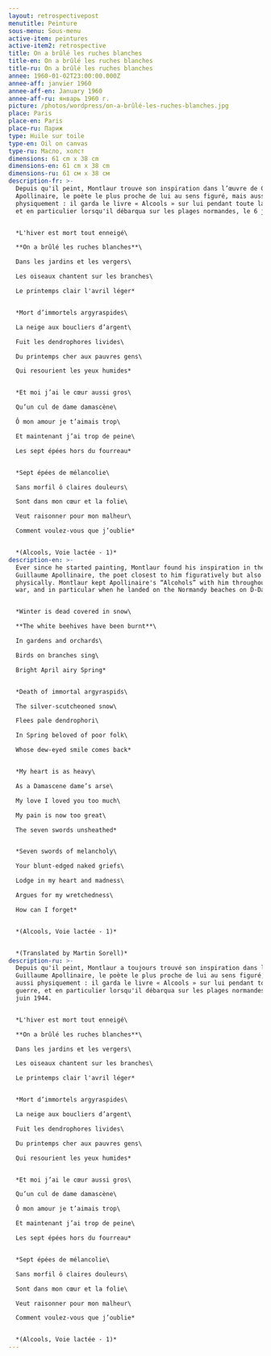 ```yaml
---
layout: retrospectivepost
menutitle: Peinture
sous-menu: Sous-menu
active-item: peintures
active-item2: retrospective
title: On a brûlé les ruches blanches
title-en: On a brûlé les ruches blanches
title-ru: On a brûlé les ruches blanches
annee: 1960-01-02T23:00:00.000Z
annee-aff: janvier 1960
annee-aff-en: January 1960
annee-aff-ru: январь 1960 г.
picture: /photos/wordpress/on-a-brûlé-les-ruches-blanches.jpg
place: Paris
place-en: Paris
place-ru: Париж
type: Huile sur toile
type-en: Oil on canvas
type-ru: Масло, холст
dimensions: 61 cm x 38 cm
dimensions-en: 61 cm x 38 cm
dimensions-ru: 61 см x 38 см
description-fr: >-
  Depuis qu'il peint, Montlaur trouve son inspiration dans l’œuvre de Guillaume
  Apollinaire, le poète le plus proche de lui au sens figuré, mais aussi
  physiquement : il garda le livre « Alcools » sur lui pendant toute la guerre,
  et en particulier lorsqu'il débarqua sur les plages normandes, le 6 juin 1944.


  *L'hiver est mort tout enneigé\

  **On a brûlé les ruches blanches**\

  Dans les jardins et les vergers\

  Les oiseaux chantent sur les branches\

  Le printemps clair l'avril léger*


  *Mort d’immortels argyraspides\

  La neige aux boucliers d’argent\

  Fuit les dendrophores livides\

  Du printemps cher aux pauvres gens\

  Qui resourient les yeux humides*


  *Et moi j’ai le cœur aussi gros\

  Qu’un cul de dame damascène\

  Ô mon amour je t’aimais trop\

  Et maintenant j’ai trop de peine\

  Les sept épées hors du fourreau*


  *Sept épées de mélancolie\

  Sans morfil ô claires douleurs\

  Sont dans mon cœur et la folie\

  Veut raisonner pour mon malheur\

  Comment voulez-vous que j’oublie*


  *(Alcools, Voie lactée - 1)*
description-en: >-
  Ever since he started painting, Montlaur found his inspiration in the works of
  Guillaume Apollinaire, the poet closest to him figuratively but also
  physically. Montlaur kept Apollinaire's “Alcohols” with him throughout the
  war, and in particular when he landed on the Normandy beaches on D-Day.


  *Winter is dead covered in snow\

  **The white beehives have been burnt**\

  In gardens and orchards\

  Birds on branches sing\

  Bright April airy Spring*


  *Death of immortal argyraspids\

  The silver-scutcheoned snow\

  Flees pale dendrophori\

  In Spring beloved of poor folk\

  Whose dew-eyed smile comes back*


  *My heart is as heavy\

  As a Damascene dame’s arse\

  My love I loved you too much\

  My pain is now too great\

  The seven swords unsheathed*


  *Seven swords of melancholy\

  Your blunt-edged naked griefs\

  Lodge in my heart and madness\

  Argues for my wretchedness\

  How can I forget*


  *(Alcools, Voie lactée - 1)*


  *(Translated by Martin Sorell)*
description-ru: >-
  Depuis qu'il peint, Montlaur a toujours trouvé son inspiration dans l’œuvre de
  Guillaume Apollinaire, le poète le plus proche de lui au sens figuré, mais
  aussi physiquement : il garda le livre « Alcools » sur lui pendant toute la
  guerre, et en particulier lorsqu'il débarqua sur les plages normandes le 6
  juin 1944.


  *L'hiver est mort tout enneigé\

  **On a brûlé les ruches blanches**\

  Dans les jardins et les vergers\

  Les oiseaux chantent sur les branches\

  Le printemps clair l'avril léger*


  *Mort d’immortels argyraspides\

  La neige aux boucliers d’argent\

  Fuit les dendrophores livides\

  Du printemps cher aux pauvres gens\

  Qui resourient les yeux humides*


  *Et moi j’ai le cœur aussi gros\

  Qu’un cul de dame damascène\

  Ô mon amour je t’aimais trop\

  Et maintenant j’ai trop de peine\

  Les sept épées hors du fourreau*


  *Sept épées de mélancolie\

  Sans morfil ô claires douleurs\

  Sont dans mon cœur et la folie\

  Veut raisonner pour mon malheur\

  Comment voulez-vous que j’oublie*


  *(Alcools, Voie lactée - 1)*
---
```

